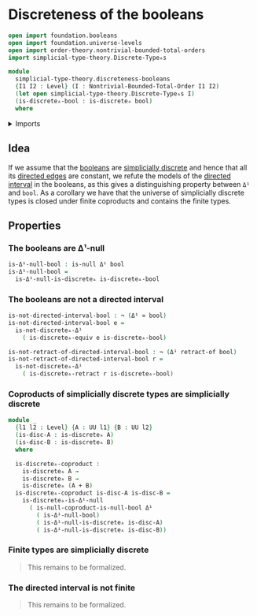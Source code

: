 # Discreteness of the booleans

```agda
open import foundation.booleans
open import foundation.universe-levels
open import order-theory.nontrivial-bounded-total-orders
import simplicial-type-theory.Discrete-Type▵s

module
  simplicial-type-theory.discreteness-booleans
  {I1 I2 : Level} (I : Nontrivial-Bounded-Total-Order I1 I2)
  (let open simplicial-type-theory.Discrete-Type▵s I)
  (is-discrete▵-bool : is-discrete▵ bool)
  where
```

<details><summary>Imports</summary>

```agda
open import foundation.action-on-identifications-dependent-functions
open import foundation.cartesian-product-types
open import foundation.contractible-types
open import foundation.coproduct-types
open import foundation.dependent-identifications
open import foundation.dependent-pair-types
open import foundation.equality-cartesian-product-types
open import foundation.equality-dependent-pair-types
open import foundation.equivalences
open import foundation.function-extensionality
open import foundation.function-types
open import foundation.functoriality-coproduct-types
open import foundation.fundamental-theorem-of-identity-types
open import foundation.homotopies
open import foundation.homotopy-induction
open import foundation.identity-types
open import foundation.negated-equality
open import foundation.negation
open import foundation.raising-universe-levels
open import foundation.retractions
open import foundation.retracts-of-types
open import foundation.sections
open import foundation.structure-identity-principle
open import foundation.torsorial-type-families
open import foundation.type-arithmetic-booleans
open import foundation.unit-type
open import foundation.universal-property-booleans
open import foundation.universe-levels

open import orthogonal-factorization-systems.coproducts-null-types
open import orthogonal-factorization-systems.extensions-maps
open import orthogonal-factorization-systems.null-families-of-types
open import orthogonal-factorization-systems.null-types
open import orthogonal-factorization-systems.orthogonal-maps

open import simplicial-type-theory.action-on-directed-edges-dependent-functions I
open import simplicial-type-theory.action-on-directed-edges-functions I
open import simplicial-type-theory.arrows I
open import simplicial-type-theory.dependent-directed-edges I
open import simplicial-type-theory.directed-edges I
open import simplicial-type-theory.directed-interval-type I
```

</details>

## Idea

If we assume that the [booleans](foundation.booleans.md) are
[simplicially discrete](simplicial-type-theory.Discrete-Type▵s.md) and hence
that all its [directed edges](simplicial-type-theory.directed-edges.md) are
constant, we refute the models of the
[directed interval](simplicial-type-theory.directed-interval.md) in the
booleans, as this gives a distinguishing property between `Δ¹` and `bool`. As a
corollary we have that the universe of simplicially discrete types is closed
under finite coproducts and contains the finite types.

## Properties

### The booleans are Δ¹-null

```agda
is-Δ¹-null-bool : is-null Δ¹ bool
is-Δ¹-null-bool =
  is-Δ¹-null-is-discrete▵ is-discrete▵-bool
```

### The booleans are not a directed interval

```agda
is-not-directed-interval-bool : ¬ (Δ¹ ≃ bool)
is-not-directed-interval-bool e =
  is-not-discrete▵-Δ¹
    ( is-discrete▵-equiv e is-discrete▵-bool)

is-not-retract-of-directed-interval-bool : ¬ (Δ¹ retract-of bool)
is-not-retract-of-directed-interval-bool r =
  is-not-discrete▵-Δ¹
    ( is-discrete▵-retract r is-discrete▵-bool)
```

### Coproducts of simplicially discrete types are simplicially discrete

```agda
module _
  {l1 l2 : Level} {A : UU l1} {B : UU l2}
  (is-disc-A : is-discrete▵ A)
  (is-disc-B : is-discrete▵ B)
  where

  is-discrete▵-coproduct :
    is-discrete▵ A →
    is-discrete▵ B →
    is-discrete▵ (A + B)
  is-discrete▵-coproduct is-disc-A is-disc-B =
    is-discrete▵-is-Δ¹-null
      ( is-null-coproduct-is-null-bool Δ¹
        ( is-Δ¹-null-bool)
        ( is-Δ¹-null-is-discrete▵ is-disc-A)
        ( is-Δ¹-null-is-discrete▵ is-disc-B))
```

### Finite types are simplicially discrete

> This remains to be formalized.

### The directed interval is not finite

> This remains to be formalized.
